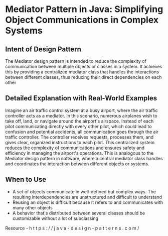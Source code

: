 # Mediator Pattern in Java: Simplifying Object Communications in Complex Systems

## Intent of Design Pattern

The Mediator design pattern is intended to reduce the complexity of communication between multiple objects or classes in a system. It achieves this by providing a centralized mediator class that handles the interactions between different classes, thus reducing their direct dependencies on each other

## Detailed Explanation with Real-World Examples

Imagine an air traffic control system at a busy airport, where the air traffic controller acts as a mediator. In this scenario, numerous airplanes wish to take off, land, or navigate around the airport's airspace. Instead of each pilot communicating directly with every other pilot, which could lead to confusion and potential accidents, all communication goes through the air traffic controller. The controller receives requests, processes them, and gives clear, organized instructions to each pilot. This centralized system reduces the complexity of communications and ensures safety and efficiency in managing the airport's operations. This is analogous to the Mediator design pattern in software, where a central mediator class handles and coordinates the interaction between different objects or systems.

## When to Use

* A set of objects communicate in well-defined but complex ways. The resulting interdependencies are unstructured and difficult to understand
* Reusing an object is difficult because it refers to and communicates with many other objects
* A behavior that's distributed between several classes should be customizable without a lot of subclassing

Resource - h t t p s : / / j a v a - d e s i g n - p a t t e r n s . c o m /